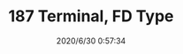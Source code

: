 ﻿---
layout: post 
title: 187 Terminal, FD Type
tags: FA 187
categories: housing-terminal
overview: 187 Terminal, FD Type
series: faston
part_number: FD1870202-35C
thumb_img: static/202006/392-thumb-20200630085857.jpg
small_img: static/202006/392-20200630085857.jpg
date: 2020/6/30 0:57:34
---



